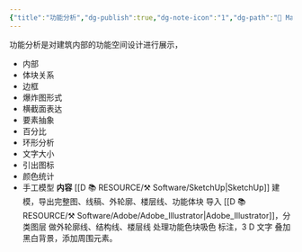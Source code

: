 ```yaml
---
{"title":"功能分析","dg-publish":true,"dg-note-icon":"1","dg-path":"🌳 Major/Chart/01 前期分析/功能分析.md","permalink":"/🌳 Major/Chart/01 前期分析/功能分析/","dgPassFrontmatter":true,"noteIcon":"1","created":"2024-07-04T13:45:17.000+08:00","updated":"2024-11-05T23:18:51.457+08:00"}
---
```


功能分析是对建筑内部的功能空间设计进行展示，
-   内部
-   体块关系
-   边框
-   爆炸图形式
-   横截面表达
-   要素抽象
-   百分比
-   环形分析
-   文字大小
-   引出图标
-   颜色统计
-   手工模型
**内容**
[[D 📚 RESOURCE/⚒️ Software/SketchUp\|SketchUp]] 建模，导出完整图、线稿、外轮廓、楼层线、功能体块
导入 [[D 📚 RESOURCE/⚒️ Software/Adobe/Adobe_Illustrator\|Adobe_Illustrator]]，分类图层
做外轮廓线、结构线、楼层线
处理功能色块吸色
标注，3 D 文字
叠加黑白背景，添加周围元素。
